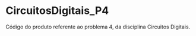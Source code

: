 # CircuitosDigitais_P4

Código do produto referente ao problema 4, da disciplina Circuitos Digitais.
